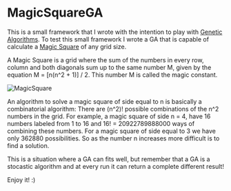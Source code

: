 # MagicSquareGA

This is a small framework that I wrote with the intention to play with [Genetic Algorithms](https://en.wikipedia.org/wiki/Genetic_algorithm). To test this small framework I wrote a GA that is capable of calculate a [Magic Square](https://en.wikipedia.org/wiki/Magic_square) of any grid size. 

A Magic Square is a grid where the sum of the numbers in every row, column and both diagonals sum up to the same number M, given by the equation M = [n(n^2 + 1)] / 2. This number M is called the magic constant.

![ MagicSquare ](https://upload.wikimedia.org/wikipedia/commons/e/e4/Magicsquareexample.svg)

An algorithm to solve a magic square of side equal to n is basically a combinatorial algorithm: There are (n^2)! possible combinations of the n^2 numbers in the grid. For example, a magic square of side n = 4, have 16 numbers labeled from 1 to 16 and 16! = 20922789888000 ways of combining these numbers. For a magic square of side equal to 3 we have only 362880 possibilities. So as the number n increases more difficult is to find a solution.

This is a situation where a GA can fits well, but remember that a GA is a stocastic algorithm and at every run it can return a complete different result!

Enjoy it! :)
